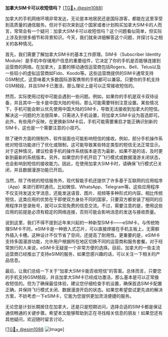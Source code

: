 **加拿大SIM卡可以收短信吗？** [[TG💪+ @esim1088](https://t.me/s/esim1088)]

加拿大的手机网络环境非常发达，无论是本地居民还是国际游客，都能在这里享受到高质量的通信服务。但对于初次来到这个国家或者计划购买加拿大SIM卡的人而言，常常会有一个疑问：加拿大SIM卡可以收短信吗？这个问题看似简单，但实际上涉及到很多细节和背景知识。今天，我们就来详细解答这个问题，并探讨与之相关的各种情况。

首先，我们需要了解加拿大SIM卡的基本工作原理。SIM卡（Subscriber Identity Module）是手机中存储用户信息的重要组件，它决定了你的手机是否能够连接到运营商的网络。在加拿大，主要的移动通信运营商包括Rogers、Bell、Telus以及一些较小的虚拟运营商如Fido、Koodo等。这些运营商提供的SIM卡通常支持GSM制式，这意味着大多数国际游客携带的手机都可以兼容。只要你的手机支持GSM频段，并且SIM卡已激活，那么理论上是可以正常接收短信的。

然而，实际使用过程中可能会遇到一些问题。例如，如果你的手机是双卡双待设备，并且其中一张卡是中国大陆的号码，那么可能需要特别注意设置。某些情况下，手机可能会默认优先使用中国大陆的SIM卡，导致无法接收到加拿大的短信。解决这一问题的方法很简单，只需进入手机设置，将加拿大SIM卡设为首选即可。此外，有些用户反映，在更换新SIM卡后，手机可能需要重启才能正确识别新的SIM卡，这也是一个需要注意的小技巧。

除了硬件方面的限制外，软件层面也可能影响短信的接收。例如，部分手机操作系统对短信功能进行了优化或限制，这可能导致某些特定类型的短信无法正常显示。对于这种情况，建议检查手机的操作系统版本是否为最新，如果不是的话，及时更新到最新的系统版本。另外，如果您的手机开启了飞行模式或数据漫游关闭状态，也会影响到短信的接收能力。因此，在使用加拿大SIM卡时，请确保飞行模式已关闭，并且数据漫游功能已开启。

当然，除了传统的短信服务外，现代智能手机还提供了许多基于互联网的应用程序（App）来进行即时通讯，比如微信、WhatsApp、Telegram等。这些应用程序不仅支持发送文字消息，还能发送语音、图片、视频等多种形式的内容。相比传统短信，这类应用的优势在于即使双方身处不同的国家，只要双方都安装了相同的应用程序并登录账号，就可以实现免费的信息交流。不过，需要注意的是，使用这些应用的前提是必须有稳定的网络连接，否则可能会影响消息的发送与接收质量。

说到这里，我们不得不提到近年来兴起的一种新型SIM卡——eSIM卡。与传统物理SIM卡不同，eSIM卡是一种嵌入式芯片，可以直接焊接在手机主板上，无需额外插入卡槽。这种设计不仅节省了空间，还提高了耐用性。更重要的是，eSIM卡支持多国漫游功能，允许用户根据所在地区切换不同的运营商和服务套餐。对于经常旅行的人来说，eSIM卡无疑是一个非常方便的选择。目前，加拿大的一些主流运营商已经推出了支持eSIM的服务，如果您感兴趣的话，可以关注一下相关的产品信息。

最后，让我们总结一下关于“加拿大SIM卡能否收短信”的答案。总体而言，只要您的手机支持GSM频段，并且加拿大SIM卡已经成功激活，那么基本是可以正常接收短信的。但为了确保最佳体验，建议您仔细检查手机设置，确保首选SIM卡配置正确，并保持飞行模式关闭、数据漫游开启的状态。如果您希望尝试更先进的解决方案，不妨考虑一下eSIM卡，它能为您提供更加灵活便捷的服务。

无论您是计划长期居住在加拿大，还是只是短期访问，选择合适的SIM卡都是保证通信畅通的关键步骤。希望本文能够帮助到正在寻找相关信息的朋友！如果您还有其他疑问，欢迎随时留言讨论。

[[TG💪+ @esim1088](https://t.me/s/esim1088) ![Image](https://i.postimg.cc/4NQfJmqS/Snipaste-2025-05-13-00-14-12.png)]